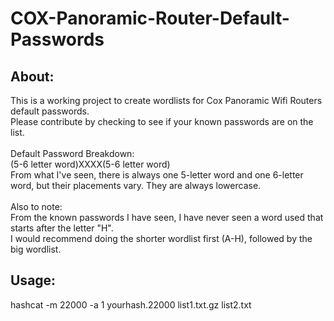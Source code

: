 # COX-Panoramic-Router-Default-Passwords

<h2>About:</h2>
This is a working project to create wordlists for Cox Panoramic Wifi Routers default passwords.<br>
Please contribute by checking to see if your known passwords are on the list.<br><br>
Default Password Breakdown:<br>
(5-6 letter word)XXXX(5-6 letter word)<br>
From what I've seen, there is always one 5-letter word and one 6-letter word, but their placements vary. They are always lowercase.<br><br>
Also to note:<br>
From the known passwords I have seen, I have never seen a word used that starts after the letter "H".<br>
I would recommend doing the shorter wordlist first (A-H), followed by the big wordlist.

<h2>Usage:</h2>
hashcat -m 22000 -a 1 yourhash.22000 list1.txt.gz list2.txt
